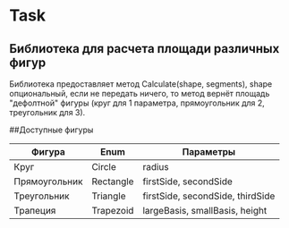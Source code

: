 # Task

## Библиотека для расчета площади различных фигур

Библиотека предоставляет метод Calculate(shape, segments), shape опциональный, если не передать ничего, то метод вернёт площадь "дефолтной" фигуры (круг для 1 параметра, прямоугольник для 2, треугольник для 3).

##Доступные фигуры

Фигура | Enum | Параметры
------------- | -------------|-------------
Круг | Circle | radius
Прямоугольник | Rectangle | firstSide, secondSide
Треугольник | Triangle | firstSide, secondSide, thirdSide
Трапеция | Trapezoid | largeBasis, smallBasis, height


